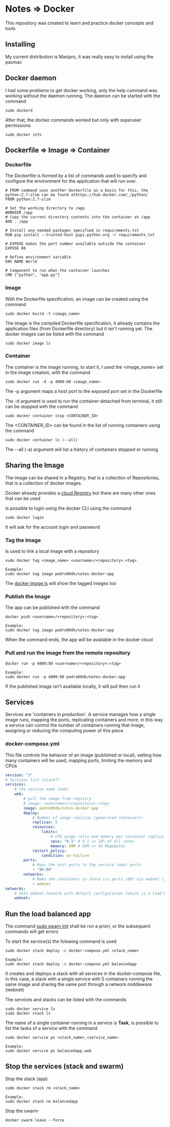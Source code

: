 # Notes => Docker

This repository was created to learn and practice docker concepts and tools

## Installing

My current distribution is Manjaro, it was really easy to install using the pacmac

## Docker daemon

I had some problems to get docker working, only the help command was working without the daemon running.
The daemon can be started with the command
```
sudo dockerd
```
After that, the docker commands worked but only with superuser permissions
```
sudo docker info
```

## Dockerfile => Image => Container

### Dockerfile

The Dockerfile is formed by a list of commands used to specify and configure the environment for the application that will run over.

```docker
# FROM command uses another Dockerfile as a basis for this, the python:2.7-slim can be found athttps://hub.docker.com/_/python/
FROM python:2.7-slim

# Set the working directory to /app
WORKDIR /app
# Copy the current directory contents into the container at /app
ADD . /app

# Install any needed packages specified in requirements.txt
RUN pip install --trusted-host pypi.python.org -r requirements.txt

# EXPOSE makes the port number available outside the container
EXPOSE 80

# Define environment variable
ENV NAME World

# Component to run when the container launches
CMD ["python", "app.py"]
```

### Image

With the Dockerfile specification, an image can be created using the command
```
sudo docker build -t <image_name>
```
The image is the compiled Dockerfile specification, it already contains the application files (from Dockerfile directory) but it isn't running yet. The docker images can be listed with the command
```
sudo docker image ls
```

### Container

The container is the image running, to start it, I used the <image_name> set in the image creation, with the command
```
sudo docker run -d -p 4000:80 <image_name>
```
The -p argument maps a host port to the exposed port set in the Dockerfile

The -d argument is used to run the container detached from terminal, it still can be stopped with the command
```
sudo docker container stop <CONTAINER_ID>
```

The <CONTAINER_ID> can be found in the list of running containers using the command
```
sudo docker container ls (--all)
```
The --all (-a) argument will list a history of containers stopped or running

## Sharing the Image

The image can be shared in a Registry, that is a collection of Repositories, that is a collection of docker images.

Docker already provides a [cloud Registry](https://cloud.docker.com) but there are many other ones that can be used

Is possible to login using the docker CLI using the command
```
sudo docker login
```
It will ask for the account login and password

### Tag the Image

Is used to link a local image with a repository
```
sudo docker tag <image_name> <username>/<repository>:<tag>

Example:
sudo docker tag image pedro00dk/notes-docker:app
```
The [docker image ls]() will show the tagged images too

### Publish the Image

The app can be published with the command
```
docker push <username>/<repository>:<tag>

Example:
sudo docker tag image pedro00dk/notes-docker:app
```
When the command ends, the app will be available in the docker cloud

### Pull and run the image from the remote repository

```
docker run -p 4000:80 <username>/<repository>:<tag>

Example:
sudo docker run -p 4000:80 pedro00dk/notes-docker:app
```
If the published image isn't available locally, it will pull then run it

## Services

Services are 'containers in production'. A service manages how a single image runs, mapping the ports, replicating containers and more, in this way a service can control the number of containers running that image, assigning or reducing the computing power of this piece

### docker-compose.yml

This file controls the behavior of an image (published or local), setting how many containers will be used, mapping ports, limiting the memory and CPUs
```yml
version: "3"
# Services list (stack?)
services:
    # the service name (web)
    web:
        # pull the image from registry
        # image: <username>/<repository>:<tag>
        image: pedro00dk/notes-docker:app
        deploy:
            # Number of image replicas (generated containers)
            replicas: 5
            resources:
                limits:
                    # CPU usage ratio and memory per container replica
                    cpus: "0.1" # 0.1 => 10% of all cores
                    memory: 50M # 50M => 50 Megabytes
            restart_policy:
                condition: on-failure
        ports:
            # Maps the host ports to the service (web) ports
            - "80:80"
        networks:
            # Make the containers to share its ports (80) via webnet (it's a load balanced network), internally the containers publish to the service (web) 80 port using some random port
            - webnet
networks:
    # Sets webnet network with default configuration (which is a load-balanced overlay network)
    webnet:

```

## Run the load balanced app

The command [sudo swarn init]() shall be run a priori, or the subsequent commands will get errors

To start the service(s) the folowing command is used
```
sudo docker stack deploy -c docker-compose.yml <stack_name>

Example:
sudo docker stack deploy -c docker-compose.yml balancedapp
```
It creates and deploys a stack with all services in the docker-compose file, in this case, a stack with a single service with 5 containers running the same image and sharing the same port through a network middleware (webnet)

The services and stacks can be listed with the commands
```
sudo docker service ls
sudo docker stack ls
```
The name of a single container running in a service is **Task**, is possible to list the tasks of a service with the command
```
sudo docker service ps <stack_name>_<service_name>

Example:
sudo docker service ps balancedapp_web
```

## Stop the services (stack and swarm)

Stop the stack (app)
```
sudo docker stack rm <stack_name>

Example:
sudo docker stack rm balancedapp
```

Stop the swarm
```
docker swarm leave --force
```